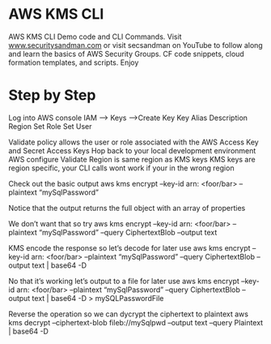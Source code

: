 # AWS KMS CLI
AWS KMS CLI Demo code and CLI Commands. Visit www.securitysandman.com or visit secsandman on YouTube to follow along and learn the basics of AWS Security Groups.  CF code snippets, cloud formation templates, and scripts. Enjoy

# Step by Step 

Log into AWS console
IAM –> Keys –>Create Key
  Key Alias
  Description
  Region
  Set Role
  Set User
  
Validate policy allows the user or role associated with the AWS Access Key and Secret Access Keys
Hop back to your local development environment
  AWS configure
  Validate Region is same region as KMS keys
  KMS keys are region specific, your CLI calls wont work if your in the wrong region
  
Check out the basic output
  aws kms encrypt –key-id arn: <foor/bar> –plaintext “mySqlPassword”
  
Notice that the output returns the full object with an array of properties

We don’t want that so try
  aws kms encrypt –key-id arn: <foor/bar> –plaintext “mySqlPassword” –query CiphertextBlob –output text
  
KMS encode the response so let’s decode for later use
  aws kms encrypt –key-id arn: <foor/bar> –plaintext “mySqlPassword” –query CiphertextBlob –output text | base64 -D
  
No that it’s working let’s output to a file for later use
  aws kms encrypt –key-id arn: <foor/bar> –plaintext “mySqlPassword” –query CiphertextBlob –output text | base64 -D > mySQLPasswordFile

Reverse the operation so we can dycrypt the ciphertext to plaintext
  aws kms decrypt –ciphertext-blob fileb://mySqlpwd –output text –query Plaintext | base64 -D
